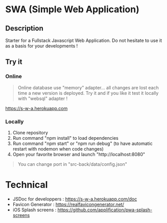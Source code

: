 # SWA (Simple Web Application)

## Description
Starter for a Fullstack Javascript Web Application.
Do not hesitate to use it as a basis for your developments !

## Try it

### Online
> Online database use "memory" adapter... all changes are lost each time a new version is deployed. Try it and if you like it test it locally with "websql" adapter !

https://s-w-a.herokuapp.com

### Locally
1. Clone repository
2. Run command "npm install" to load dependencies
3. Run command "npm start" or "npm run debug" (to have automatic restart with nodemon when code changes)
4. Open your favorite browser and launch "http://localhost:8080" 
> You can change port in "src-back/data/config.json"

# Technical
* JSDoc for developpers : https://s-w-a.herokuapp.com/doc
* Favicon Generator : https://realfavicongenerator.net/
* iOS Splash screens : https://github.com/applification/pwa-splash-screens